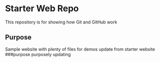 # Starter Web Repo

This repository is for showing how Git and GitHub work

## Purpose

Sample website with plenty of files for demos
update from starter website
###purpose
purposely updating 
